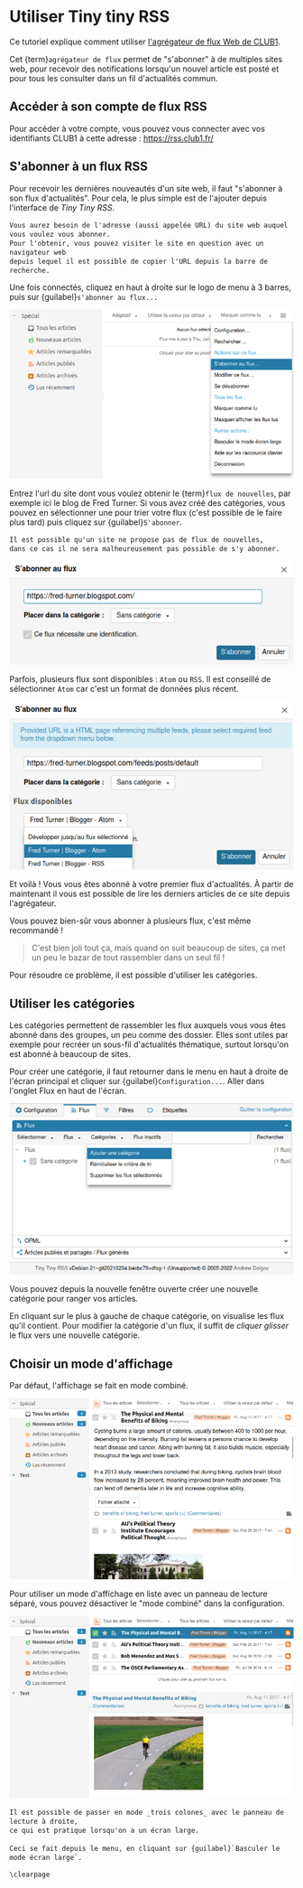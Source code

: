 Utiliser Tiny tiny RSS
======================

Ce tutoriel explique comment utiliser [l'agrégateur de flux Web de CLUB1](/services/rss.md).

Cet {term}`agrégateur de flux` permet de "s'abonner" à de multiples sites web,
pour recevoir des notifications lorsqu'un nouvel article est posté
et pour tous les consulter dans un fil d'actualités commun.

Accéder à son compte de flux RSS
--------------------------------

Pour accéder à votre compte, vous pouvez vous connecter avec vos identifiants CLUB1 à cette adresse : <https://rss.club1.fr/>

S'abonner à un flux RSS
-----------------------

Pour recevoir les dernières nouveautés d'un site web, il faut "s'abonner à son flux d'actualités".
Pour cela, le plus simple est de l'ajouter depuis l'interface de _Tiny Tiny RSS_.

```{note}
Vous aurez besoin de l'adresse (aussi appelée URL) du site web auquel vous voulez vous abonner.
Pour l'obtenir, vous pouvez visiter le site en question avec un navigateur web
depuis lequel il est possible de copier l'URL depuis la barre de recherche.
```

Une fois connectés, cliquez en haut à droite sur le logo de menu à 3 barres, puis sur {guilabel}`s'abonner au flux...`

![visualisation du menu](flux-rss/capture_1.png)

Entrez l'url du site dont vous voulez obtenir le {term}`flux de nouvelles`, par exemple ici le blog de Fred Turner.
Si vous avez créé des catégories, vous pouvez en sélectionner une pour trier votre flux (c'est possible de le faire plus tard)
puis cliquez sur {guilabel}`S'abonner`.

```{warning}
Il est possible qu'un site ne propose pas de flux de nouvelles,
dans ce cas il ne sera malheureusement pas possible de s'y abonner.
```

![lien vers site](flux-rss/capture_2.png)

Parfois, plusieurs flux sont disponibles : `Atom` ou `RSS`.
Il est conseillé de sélectionner `Atom` car c'est un format de données plus récent.

![Atom vs RSS](flux-rss/capture_3.png)

Et voilà ! Vous vous êtes abonné à votre premier flux d'actualités.
À partir de maintenant il vous est possible de lire les derniers articles de ce site depuis l'agrégateur.

Vous pouvez bien-sûr vous abonner à plusieurs flux, c'est même recommandé !

> C'est bien joli tout ça, mais quand on suit beaucoup de sites,
> ça met un peu le bazar de tout rassembler dans un seul fil !

Pour résoudre ce problème, il est possible d'utiliser les catégories.

Utiliser les catégories
-----------------------

Les catégories permettent de rassembler les flux auxquels vous vous êtes abonné dans des groupes, un peu comme des dossier.
Elles sont utiles par exemple pour recréer un sous-fil d'actualités thématique,
surtout lorsqu'on est abonné à beaucoup de sites.

Pour créer une catégorie, il faut retourner dans le menu en haut à droite de l'écran principal
et cliquer sur {guilabel}`Configuration...`.
Aller dans l'onglet Flux en haut de l'écran.

![Config catégories 1](flux-rss/capture_4.png)

Vous pouvez depuis la nouvelle fenêtre ouverte créer une nouvelle catégorie pour ranger vos articles.

En cliquant sur le plus à gauche de chaque catégorie, on visualise les flux qu'il contient.
Pour modifier la catégorie d'un flux, il suffit de *cliquer glisser* le flux vers une nouvelle catégorie.

Choisir un mode d'affichage
---------------------------

Par défaut, l'affichage se fait en mode combiné.

![Mode d'affichage combiné](flux-rss/capture_5.png)

Pour utiliser un mode d'affichage en liste avec un panneau de lecture séparé,
vous pouvez désactiver le "mode combiné" dans la configuration.

![Mode d'affichage en liste](flux-rss/capture_6.png)

```{tip}
Il est possible de passer en mode _trois colones_ avec le panneau de lecture à droite,
ce qui est pratique lorsqu'on a un écran large.

Ceci se fait depuis le menu, en cliquant sur {guilabel}`Basculer le mode écran large`.
```


```{raw} latex
\clearpage
```
